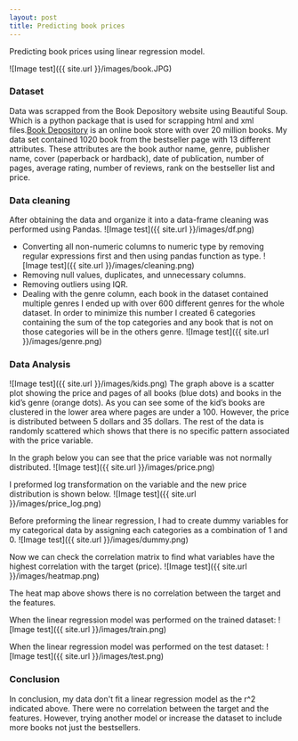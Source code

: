 ```yaml
---
layout: post
title: Predicting book prices
---
```


Predicting book prices using linear regression model.

![Image test]({{ site.url }}/images/book.JPG)


### Dataset
Data was scrapped from the Book Depository website using Beautiful Soup. Which is a python package that is used for scrapping html and xml files.[Book Depository]({{https://www.bookdepository.com/bestsellers.html}}) is an online book store with over 20 million books. My data set contained 1020 book from the bestseller page with 13 different attributes. These attributes are the book author name, genre, publisher name, cover (paperback or hardback), date of publication, number of pages, average rating, number of reviews, rank on the bestseller list and price.


### Data cleaning
After obtaining the data and organize it into a data-frame cleaning was performed using Pandas.
![Image test]({{ site.url }}/images/df.png)
*  Converting all non-numeric columns to numeric type by removing regular expressions first and then using pandas function as type.
![Image test]({{ site.url }}/images/cleaning.png)
* Removing null values, duplicates, and unnecessary columns.
* Removing outliers using IQR.
* Dealing with the genre column, each book in the dataset contained multiple genres I ended up with over 600 different genres for the whole dataset. In order to minimize this number I created 6 categories containing the sum of the top categories and any book that is not on those categories will be in the others genre.
![Image test]({{ site.url }}/images/genre.png)


### Data Analysis
![Image test]({{ site.url }}/images/kids.png)
The graph above is a scatter plot showing the price and pages of all books (blue dots) and books in the kid’s genre (orange dots). As you can see some of the kid’s books are clustered in the lower area where pages are under a 100. However, the price is distributed between 5 dollars and 35 dollars. The rest of the data is randomly scattered which shows that there is no specific pattern associated with the price variable.

In the graph below you can see that the price variable was not normally distributed.
![Image test]({{ site.url }}/images/price.png)

I preformed log transformation on the variable and the new price distribution is shown below.
![Image test]({{ site.url }}/images/price_log.png)

Before preforming the linear regression, I had to create dummy variables for my categorical data by assigning each categories as a combination of 1 and 0.
![Image test]({{ site.url }}/images/dummy.png)

Now we can check the correlation matrix to find what variables have the highest correlation with the target (price).
![Image test]({{ site.url }}/images/heatmap.png)

The heat map above shows there is no correlation between the target and the features.

When the linear regression model was performed on the trained dataset:
![Image test]({{ site.url }}/images/train.png)

When the linear regression model was performed on the test dataset:
![Image test]({{ site.url }}/images/test.png)

### Conclusion
In conclusion, my data don't fit a linear regression model as the r^2 indicated above.
There were no correlation between the target and the features. However, trying another model or increase the
dataset to include more books not just the bestsellers.
